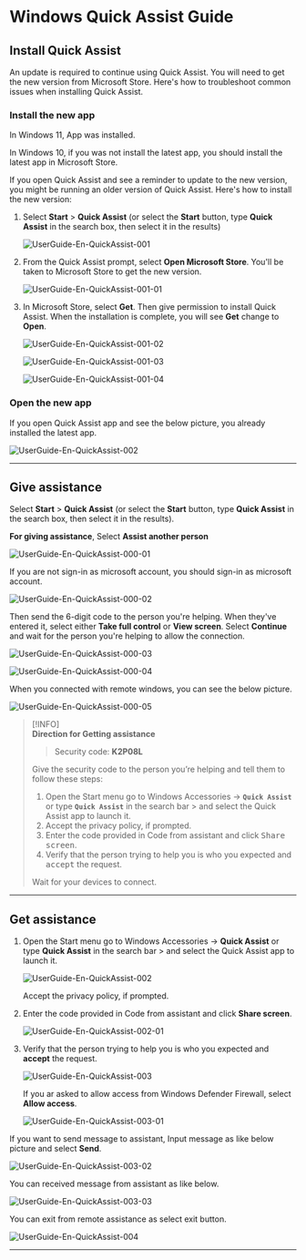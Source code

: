 
# Windows Quick Assist Guide

## Install Quick Assist

An update is required to continue using Quick Assist. You will need to get the new version from Microsoft Store. Here's how to troubleshoot common issues when installing Quick Assist.

### Install the new app

In Windows 11, App was installed.

In Windows 10, if you was not install the latest app, you should install the latest app in Microsoft Store.

If you open Quick Assist and see a reminder to update to the new version, you might be running an older version of Quick Assist. Here's how to install the new version:

1. Select **Start**  > **Quick Assist** (or select the **Start**  button, type **Quick Assist** in the search box, then select it in the results)

    ![UserGuide-En-QuickAssist-001](https://github.com/kj-park/tech/blob/main/media/UserGuide-En-QuickAssist-001.png?raw=true)

1. From the Quick Assist prompt, select **Open Microsoft Store**. You'll be taken to Microsoft Store to get the new version.
    
    ![UserGuide-En-QuickAssist-001-01](https://github.com/kj-park/tech/blob/main/media/UserGuide-En-QuickAssist-001-01.png?raw=true)

1. In Microsoft Store, select **Get**. Then give permission to install Quick Assist. When the installation is complete, you will see **Get** change to **Open**.

    ![UserGuide-En-QuickAssist-001-02](https://github.com/kj-park/tech/blob/main/media/UserGuide-En-QuickAssist-001-02.png?raw=true)

    ![UserGuide-En-QuickAssist-001-03](https://github.com/kj-park/tech/blob/main/media/UserGuide-En-QuickAssist-001-03.png?raw=true)

    ![UserGuide-En-QuickAssist-001-04](https://github.com/kj-park/tech/blob/main/media/UserGuide-En-QuickAssist-001-04.png?raw=true)

### Open the new app

If you open Quick Assist app and see the below picture, you already installed the latest app.

![UserGuide-En-QuickAssist-002](https://github.com/kj-park/tech/blob/main/media/UserGuide-En-QuickAssist-002.png?raw=true)

---

## Give assistance

Select **Start**  > **Quick Assist** (or select the **Start**  button, type **Quick Assist** in the search box, then select it in the results).

**For giving assistance**, Select **Assist another person**

![UserGuide-En-QuickAssist-000-01](https://github.com/kj-park/tech/blob/main/media/UserGuide-En-QuickAssist-000-01.png?raw=true)

If you are not sign-in as microsoft account, you should sign-in as microsoft account.

![UserGuide-En-QuickAssist-000-02](https://github.com/kj-park/tech/blob/main/media/UserGuide-En-QuickAssist-000-02.png?raw=true)

Then send the 6-digit code to the person you're helping. When they've entered it, select either **Take full control** or **View screen**. Select **Continue** and wait for the person you're helping to allow the connection.

![UserGuide-En-QuickAssist-000-03](https://github.com/kj-park/tech/blob/main/media/UserGuide-En-QuickAssist-000-03.png?raw=true)

![UserGuide-En-QuickAssist-000-04](https://github.com/kj-park/tech/blob/main/media/UserGuide-En-QuickAssist-000-04.png?raw=true)

When you connected with remote windows, you can see the below picture.

![UserGuide-En-QuickAssist-000-05](https://github.com/kj-park/tech/blob/main/media/UserGuide-En-QuickAssist-000-05.png?raw=true)


> [!INFO]  
> **Direction for Getting assistance**
>
> > Security code: **K2P08L**
>
> Give the security code to the person you’re helping and tell them to follow these steps:
> 
> 1. Open the Start menu go to Windows Accessories -> **`Quick Assist`** or type **`Quick Assist`** in the search bar > and select the Quick Assist app to launch it.
> 1. Accept the privacy policy, if prompted.
> 1. Enter the code provided in Code from assistant and click <kbd>Share screen</kbd>.
> 1. Verify that the person trying to help you is who you expected and <kbd>accept</kbd> the request.
> 
> Wait for your devices to connect.

---

## Get assistance

1. Open the Start menu go to Windows Accessories -> **Quick Assist** or type **Quick Assist** in the search bar > and select the Quick Assist app to launch it.

    ![UserGuide-En-QuickAssist-002](https://github.com/kj-park/tech/blob/main/media/UserGuide-En-QuickAssist-002.png?raw=true)

    Accept the privacy policy, if prompted.

1. Enter the code provided in Code from assistant and click **Share screen**.

    ![UserGuide-En-QuickAssist-002-01](https://github.com/kj-park/tech/blob/main/media/UserGuide-En-QuickAssist-002-01.png?raw=true)

1. Verify that the person trying to help you is who you expected and **accept** the request.

    ![UserGuide-En-QuickAssist-003](https://github.com/kj-park/tech/blob/main/media/UserGuide-En-QuickAssist-003.png?raw=true)

    If you ar asked to allow access from Windows Defender Firewall, select **Allow access**.

    ![UserGuide-En-QuickAssist-003-01](https://github.com/kj-park/tech/blob/main/media/UserGuide-En-QuickAssist-003-01.png?raw=true)

If you want to send message to assistant, Input message as like below picture and select **Send**.

![UserGuide-En-QuickAssist-003-02](https://github.com/kj-park/tech/blob/main/media/UserGuide-En-QuickAssist-003-02.png?raw=true)

You can received message from assistant as like below.

![UserGuide-En-QuickAssist-003-03](https://github.com/kj-park/tech/blob/main/media/UserGuide-En-QuickAssist-003-03.png?raw=true)

You can exit from remote assistance as select exit button.

![UserGuide-En-QuickAssist-004](https://github.com/kj-park/tech/blob/main/media/UserGuide-En-QuickAssist-004.png?raw=true)

---